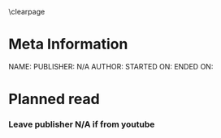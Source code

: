 \clearpage

# Meta Information

NAME:
PUBLISHER: N/A
AUTHOR:
STARTED ON:
ENDED ON:

# Planned read

### Leave publisher N/A if from youtube
